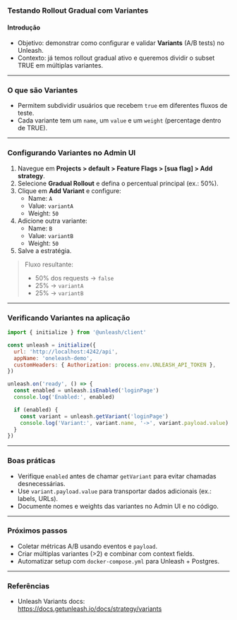 ### Testando Rollout Gradual com Variantes

#### Introdução

- Objetivo: demonstrar como configurar e validar **Variants** (A/B tests) no Unleash.
- Contexto: já temos rollout gradual ativo e queremos dividir o subset TRUE em múltiplas variantes.

---

### O que são Variantes

- Permitem subdividir usuários que recebem `true` em diferentes fluxos de teste.
- Cada variante tem um `name`, um `value` e um `weight` (percentage dentro de TRUE).

---

### Configurando Variantes no Admin UI

1. Navegue em **Projects > default > Feature Flags > [sua flag] > Add strategy**.
2. Selecione **Gradual Rollout** e defina o percentual principal (ex.: 50%).
3. Clique em **Add Variant** e configure:
   - Name: `A`
   - Value: `variantA`
   - Weight: `50`
4. Adicione outra variante:
   - Name: `B`
   - Value: `variantB`
   - Weight: `50`
5. Salve a estratégia.

> Fluxo resultante:
>
> - 50% dos requests → `false`
> - 25% → `variantA`
> - 25% → `variantB`

---

### Verificando Variantes na aplicação

```javascript
import { initialize } from '@unleash/client'

const unleash = initialize({
  url: 'http://localhost:4242/api',
  appName: 'oneleash-demo',
  customHeaders: { Authorization: process.env.UNLEASH_API_TOKEN },
})

unleash.on('ready', () => {
  const enabled = unleash.isEnabled('loginPage')
  console.log('Enabled:', enabled)

  if (enabled) {
    const variant = unleash.getVariant('loginPage')
    console.log('Variant:', variant.name, '->', variant.payload.value)
  }
})
```

---

### Boas práticas

- Verifique `enabled` antes de chamar `getVariant` para evitar chamadas desnecessárias.
- Use `variant.payload.value` para transportar dados adicionais (ex.: labels, URLs).
- Documente nomes e weights das variantes no Admin UI e no código.

---

### Próximos passos

- Coletar métricas A/B usando eventos e `payload`.
- Criar múltiplas variantes (>2) e combinar com context fields.
- Automatizar setup com `docker-compose.yml` para Unleash + Postgres.

---

### Referências

- Unleash Variants docs: https://docs.getunleash.io/docs/strategy/variants
